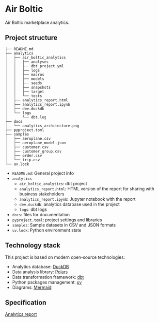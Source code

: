 # Air Boltic
Air Boltic marketplace analytics.

## Project structure
```
├── README.md
├── analytics
│   ├── air_boltic_analytics
│   │   ├── analyses
│   │   ├── dbt_project.yml
│   │   ├── logs
│   │   ├── macros
│   │   ├── models
│   │   ├── seeds
│   │   ├── snapshots
│   │   ├── target
│   │   └── tests
│   ├── analytics_report.html
│   ├── analytics_report.ipynb
│   ├── dev.duckdb
│   └── logs
│       └── dbt.log
├── docs
│   └── analytics_architecture.png
├── pyproject.toml
├── samples
│   ├── aeroplane.csv
│   ├── aeroplane_model.json
│   ├── customer.csv
│   ├── customer_group.csv
│   ├── order.csv
│   └── trip.csv
└── uv.lock
```

- `README.md`: General project info
- `analytics`
  - `air_boltic_analytics`: dbt project
  - `analytics_report.html`: HTML version of the report for sharing with business stakeholders
  - `analytics_report.ipynb`: Jupyter notebook with the report
  - `dev.duckdb`: analytics database used in the project
  - `logs`: dbt logs
- `docs`: files for documentation
- `pyproject.toml`: project settings and libraries
- `samples`: Sample datasets in CSV and JSON formats
- `uv.lock`: Python environment state

## Technology stack
This project is based on modern open-source technologies:
- Analytics database: [DuckDB](https://duckdb.org/)
- Data analysis library: [Polars](https://pola.rs/)
- Data transformation framework: [dbt](https://www.getdbt.com/)
- Python packages management: [uv](https://docs.astral.sh/uv/)
- Diagrams: [Mermaid](https://mermaid.js.org/)

## Specification
[Analytics report](https://nbviewer.org/github/dmitrydoni/air-boltic/blob/main/analytics/analytics_report.html)


